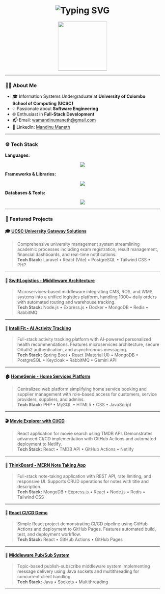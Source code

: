 <h1 align="center">
  <img src="https://readme-typing-svg.demolab.com?font=Fira+Code&size=26&pause=1000&color=00BFFF&center=true&vCenter=true&width=600&lines=Hi,+I'm+Mandinu+Maneth;IS+Undergraduate+at+UCSC;Software+Engineer+%7C+Problem+Solver" alt="Typing SVG" />
</h1>

<p align="center">
  <img src="https://user-images.githubusercontent.com/105813175/234852778-5b77790d-e3c1-4d21-a12a-7a2cd4d1a8a0.gif" height="160" />
</p>

---

### 👨‍💻 About Me
- 🎓 Information Systems Undergraduate at **University of Colombo School of Computing (UCSC)**
- 💡 Passionate about **Software Engineering**
- 🌐 Enthusiast in **Full-Stack Development**  
- 📬 Email: [wamandinumaneth@gmail.com](mailto:wamandinumaneth@gmail.com)
- 🔗 LinkedIn: [Mandinu Maneth](https://www.linkedin.com/in/mandinu-maneth-176074356/)

---

### ⚙️ Tech Stack

**Languages:**
<p align="center">
  <img src="https://skillicons.dev/icons?i=php,java,javascript,typescript,c,sql" />
</p>

**Frameworks & Libraries:**
<p align="center">
  <img src="https://skillicons.dev/icons?i=laravel,react,nextjs,nodejs,express,spring" />
</p>

**Databases & Tools:**
<p align="center">
  <img src="https://skillicons.dev/icons?i=mysql,postgres,mongodb,docker,git,tailwind,redis,rabbitmq" />
</p>

---

### 🚀 Featured Projects

#### 🎓 [UCSC University Gateway Solutions](https://github.com/ucsc-ugs) 
> Comprehensive university management system streamlining academic processes including exam registration, result management, financial dashboards, and real-time notifications.  
> **Tech Stack:** Laravel • React (Vite) • PostgreSQL • Tailwind CSS • PHP

---

#### 🚛 [SwiftLogistics - Middleware Architecture](https://github.com/MalinEkanayake31/SwiftLogistics) 
> Microservices-based middleware integrating CMS, ROS, and WMS systems into a unified logistics platform, handling 1000+ daily orders with automated routing and warehouse tracking.  
> **Tech Stack:** Node.js • Express.js • Docker • MongoDB • Redis • RabbitMQ

---

#### 🤖 [IntelliFit - AI Activity Tracking](https://github.com/mandinumaneth/intellifit-fitness-track)
> Full-stack activity tracking platform with AI-powered personalized health recommendations. Features microservices architecture, secure OAuth2 authentication, and asynchronous messaging.  
> **Tech Stack:** Spring Boot • React (Material UI) • MongoDB • PostgreSQL • Keycloak • RabbitMQ • Gemini API

---

#### 🏠 [HomeGenie - Home Services Platform](https://github.com/shashithucsc/Homegenie)
> Centralized web platform simplifying home service booking and supplier management with role-based access for customers, service providers, suppliers, and admins.  
> **Tech Stack:** PHP • MySQL • HTML5 • CSS • JavaScript

---

#### 🎬 [Movie Explorer with CI/CD](https://github.com/mandinumaneth/React-Movie-search) 
> React application for movie search using TMDB API. Demonstrates advanced CI/CD implementation with GitHub Actions and automated deployment to Netlify.  
> **Tech Stack:** React • TMDB API • GitHub Actions • Netlify

---

#### 📝 [ThinkBoard - MERN Note Taking App](https://github.com/mandinumaneth/MERNthinkboard)
> Full-stack note-taking application with REST API, rate limiting, and responsive UI. Supports CRUD operations for notes with title and description.  
> **Tech Stack:** MongoDB • Express.js • React • Node.js • Redis • Tailwind CSS

---

#### 🚀 [React CI/CD Demo](https://github.com/mandinumaneth/reactcicd) 
> Simple React project demonstrating CI/CD pipeline using GitHub Actions and deployment to GitHub Pages. Features automated build, test, and deployment workflow.  
> **Tech Stack:** React • GitHub Actions • GitHub Pages

---

#### 📡 [Middleware Pub/Sub System](https://github.com/binuralk/middleware-pubsub)
> Topic-based publish-subscribe middleware system implementing message delivery using Java sockets and multithreading for concurrent client handling.  
> **Tech Stack:** Java • Sockets • Multithreading


---
